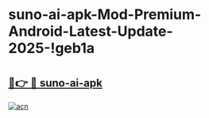 # suno-ai-apk-Mod-Premium-Android-Latest-Update-2025-!geb1a

# <h2><a href="https://wyr0tx.esa.edu.pl?title=suno-ai-apk&ref=geb1a">🔗👉 🔴 suno-ai-apk</a></h2>

[![acn](https://github.com/user-attachments/assets/0f9c940e-d8b0-45ae-aac7-cd30a18b3e1c)](https://wyr0tx.esa.edu.pl?title=suno-ai-apk&ref=geb1a)

